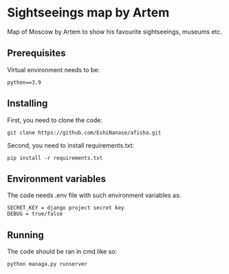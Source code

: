 # Sightseeings map by Artem

Map of Moscow by Artem to show his favourite sightseeings, museums etc.

## Prerequisites

Virtual environment needs to be:

```
python==3.9
```
## Installing

First, you need to clone the code:

```
git clone https://github.com/EshiNanase/afisha.git
```
Second, you need to install requirements.txt:

```
pip install -r requirements.txt
```
## Environment variables

The code needs .env file with such environment variables as:

```
SECRET_KEY = django project secret key
DEBUG = true/false
```
## Running

The code should be ran in cmd like so:
```
python managa.py runserver
```
